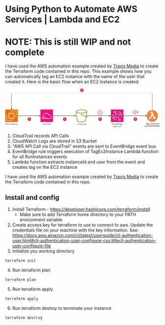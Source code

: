 # Using Python to Automate AWS Services | Lambda and EC2 #
# NOTE: This is still WIP and not complete #
I have used the AWS automation example created by [Travis Media](https://youtu.be/3DRiruDUhiA?si=t5dbA_T1QpvVZo5f) to create the Terraform code contained in this repo.
This example shows how you can automatically tag an EC2 instance with the name of the user that created it.  Here is the basic flow when an EC2 instance is created:

![](images/flow.drawio.png)

1. CloudTrail records API Calls
2. CloudWatch Logs are stored in S3 Bucket
3. "AWS API Call via CloudTrail" events are sent to EventBridge event bus
4. EventBridge rule triggers execution of TagEc2Instance Lambda function for all RunInstances events
5. Lambda function extracts instanceId and user from the event and creates tag on the EC2 instance

I have used the AWS automation example created by [Travis Media](https://youtu.be/3DRiruDUhiA?si=t5dbA_T1QpvVZo5f) to create the Terraform code contained in this repo.
## Install and config ##
1. Install Terraform - https://developer.hashicorp.com/terraform/install
    * Make sure to add Terraform home directory to your PATH environment variable
2. Create access key for terraform to use to connect to aws.  Update the credentials file on your machine with the key information.  See: https://docs.aws.amazon.com/cli/latest/userguide/cli-authentication-user.html#cli-authentication-user-configure-csv.titlecli-authentication-user-configure-file
3. Initialize you working directory
```bash
terraform init
```
4. Run terraform plan
```bash
terraform plan
```
5. Run terraform apply
```bash
terraform apply
```
6. Run terraform destroy to terminate your instance
```bash
terraform destroy
```
